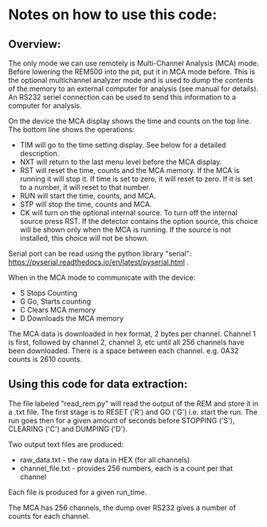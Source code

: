 # Notes on how to use this code:

## Overview:

The only mode we can use remotely is Multi-Channel Analysis (MCA) mode. Before lowering the REM500 into the pit, put it in MCA mode before. This is the optional multichannel analyzer mode and is used to dump the contents of the memory to an external computer for analysis (see manual for details). An RS232 seriel connection can be used to send this information to a computer for analysis.

On the device the MCA display shows the time and counts on the top line. The bottom line shows the
operations:

* TIM will go to the time setting display. See below for a detailed description.
* NXT will return to the last menu level before the MCA display.
* RST will reset the time, counts and the MCA memory. If the MCA is running it will stop it. If time is
set to zero, it will reset to zero. If it is set to a number, it will reset to that number.
* RUN will start the time, counts, and MCA.
* STP will stop the time, counts and MCA.
* CK will turn on the optional internal source. To turn off the internal source press RST. If the
detector contains the option source, this choice will be shown only when the MCA is running. If
the source is not installed, this choice will not be shown.

Serial port can be read using the python library "serial": https://pyserial.readthedocs.io/en/latest/pyserial.html .

When in the MCA mode to communicate with the device:

* S Stops Counting
* G Go, Starts counting
* C Clears MCA memory
* D Downloads the MCA memory

The MCA data is downloaded in hex format, 2 bytes per channel. Channel 1 is first,
followed by channel 2, channel 3, etc until all 256 channels have been downloaded.
There is a space between each channel. e.g. 0A32 counts is 2610 counts.

## Using this code for data extraction:

The file labeled "read_rem.py" will read the output of the REM and store it in a .txt file. The first stage is to RESET ('R') and GO ('G') i.e. start the run. The run goes then for a given amount of seconds before STOPPING ('S'), CLEARING ('C') and DUMPING ('D').

Two output text files are produced:

* raw_data.txt - the raw data in HEX (for all channels)
* channel_file.txt - provides 256 numbers, each is a count per that channel

Each file is produced for a given run_time.

The MCA has 256 channels, the dump over RS232 gives a number of counts for each channel.
